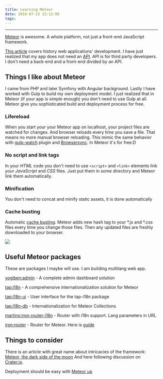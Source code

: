 ```yaml
---
title: Learning Meteor
date: 2016-07-23 15:12:08
tags:
---
```


---

[Meteor](https://www.meteor.com/) is awesome. A whole platform, not just a front-end JavaScript framework.

[This article](http://nerds.airbnb.com/isomorphic-javascript-future-web-apps/) covers history web applications' development.
I have just realized that my app does not need an [API](http://nerds.airbnb.com/wp-content/uploads/2013/11/Screen-Shot-2013-11-07-at-10.29.32-AM.png). API is for third party developers. I don't need a back-end and a front-end divided by an API.

## Things I like about Meteor
I came from PHP and later Symfony with Angular background. Lastly I have worked with Gulp to build my own deployment model.
I just realized that in Meteor (if your app is simple enough) you don't need to use Gulp at all. Meteor give you sophisticated build and deployment process for free.

### Lifereload
When you start your your Meteor app on localhost, your project files are watched for changes. And browser reloads every time you save a file.
That means no more manual browser reloading. This mimic the same behavior with [gulp-watch](https://www.npmjs.com/package/gulp-watch) plugin and [Browsersync](http://www.browsersync.io/). In Meteor it's for free:D

### No script and link tags
In your *HTML* code you don't need to use `<script>` and `<link>` elements link your *JavaScript* and *CSS* files. Just put them in some directory and Meteor link them automatically.

### Minification
You don't need to concat and minify static assets, it is done automatically

### Cache busting
Automatic [cache busting](http://www.adopsinsider.com/ad-ops-basics/what-is-a-cache-buster-and-how-does-it-work/). Meteor adds new hash tag to your \*.js and \*.css files every time you change those files. Then any updated files are freshly downloaded to your browser. 

![](/images/meteorHashAssets.png)

## Useful Meteor packages
These are packages I maybe will use. I am building multilang web app.

[yogiben:admin](https://atmospherejs.com/yogiben/admin) - A complete admin dashboard solution

[tap:i18n](https://atmospherejs.com/tap/i18n) - A comprehensive internationalization solution for Meteor

[tap:i18n-ui](https://atmospherejs.com/tap/i18n-ui) - User interface for the tap-i18n package

[tap:i18n-db](https://atmospherejs.com/tap/i18n-db) - Internationalization for Meteor Collections

[martino:iron-router-i18n](https://atmospherejs.com/martino/iron-router-i18n) - Router with i18n support. Lang parameters in URL

[iron:router](https://atmospherejs.com/iron/router) - Router for Meteor. Here is [guide](http://iron-meteor.github.io/iron-router/)

## Things to consider
There is an article with great name about intricacies of the framework: [Meteor, the dark side of the moon](https://medium.com/@llaine/meteor-the-dark-side-of-the-moon-f885d8fdbf6a)
And here following discussion on [Crater.io](https://crater.io/posts/8j5iT2Z8mgLcbxkGp).

Deployment should be easy with [Meteor up](https://github.com/arunoda/meteor-up)